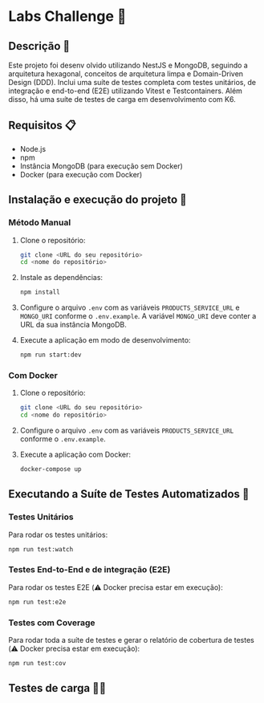 # Labs Challenge 🏪

## Descrição 📖
Este projeto foi desenv olvido utilizando NestJS e MongoDB, seguindo a arquitetura hexagonal, conceitos de arquitetura limpa e Domain-Driven Design (DDD). Inclui uma suíte de testes completa com testes unitários, de integração e end-to-end (E2E) utilizando Vitest e Testcontainers. Além disso, há uma suíte de testes de carga em desenvolvimento com K6.

## Requisitos 📋
- Node.js
- npm
- Instância MongoDB (para execução sem Docker)
- Docker (para execução com Docker)

## Instalação e execução do projeto 🚀

### Método Manual
1. Clone o repositório:
    ```bash
    git clone <URL do seu repositório>
    cd <nome do repositório>
    ```
2. Instale as dependências:
    ```bash
    npm install
    ```
3. Configure o arquivo `.env` com as variáveis `PRODUCTS_SERVICE_URL` e `MONGO_URI` conforme o `.env.example`. A variável `MONGO_URI` deve conter a URL da sua instância MongoDB.

4. Execute a aplicação em modo de desenvolvimento:
    ```bash
    npm run start:dev
    ```

### Com Docker
1. Clone o repositório:
    ```bash
    git clone <URL do seu repositório>
    cd <nome do repositório>
    ```
2. Configure o arquivo `.env` com as variáveis `PRODUCTS_SERVICE_URL` conforme o `.env.example`.

3. Execute a aplicação com Docker:
    ```bash
    docker-compose up
    ```

## Executando a Suíte de Testes Automatizados 🧪 

### Testes Unitários
Para rodar os testes unitários:
```bash
npm run test:watch
```

### Testes End-to-End e de integração (E2E)
Para rodar os testes E2E (⚠️ Docker precisa estar em execução):
```bash
npm run test:e2e
```

### Testes com Coverage
Para rodar toda a suíte de testes e gerar o relatório de cobertura de testes (⚠️ Docker precisa estar em execução):
```bash
npm run test:cov
```

## Testes de carga 💪🏻